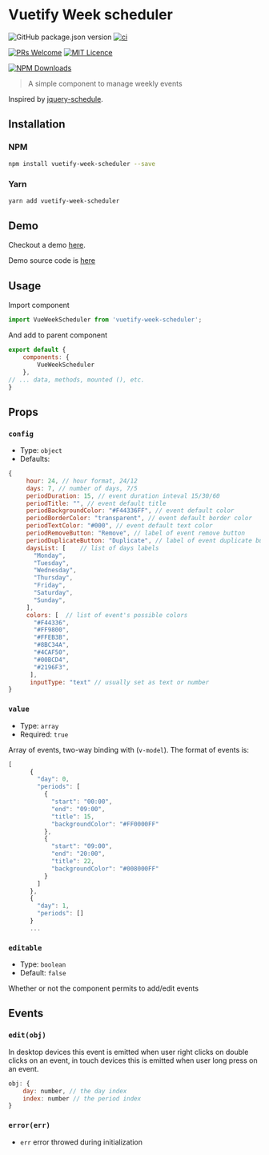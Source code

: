 # Vuetify Week scheduler

![GitHub package.json version](https://img.shields.io/github/package-json/v/innovation-system/vuetify-week-scheduler)
[![ci](https://github.com/innovation-system/vuetify-week-scheduler/actions/workflows/ci.yml/badge.svg)](https://github.com/innovation-system/vuetify-week-scheduler/actions/workflows/ci.yml)

[![PRs Welcome](https://img.shields.io/badge/PRs-welcome-brightgreen.svg?style=flat-square)](http://makeapullrequest.com)
[![MIT Licence](https://badges.frapsoft.com/os/mit/mit.png)](https://opensource.org/licenses/mit-license.php)

[![NPM Downloads](https://img.shields.io/npm/dm/vuetify-week-scheduler.svg?style=flat)](https://www.npmjs.com/package/vuetify-week-scheduler)

> A simple component to manage weekly events

Inspired by [jquery-schedule](https://github.com/Yehzuna/jquery-schedule).

## Installation

### NPM

``` bash
npm install vuetify-week-scheduler --save
```

### Yarn

``` bash
yarn add vuetify-week-scheduler
```

## Demo

Checkout a demo [here](https://innovation-system.github.io/vuetify-week-scheduler/).

Demo source code is [here](/dev/)

## Usage

Import component

``` javascript
import VueWeekScheduler from 'vuetify-week-scheduler';
```

And add to parent component

``` javascript
export default {
    components: {
        VueWeekScheduler
    },
// ... data, methods, mounted (), etc.
}
```

## Props

### `config`

- Type: `object`
- Defaults:

``` javascript
{
     hour: 24, // hour format, 24/12
     days: 7, // number of days, 7/5
     periodDuration: 15, // event duration inteval 15/30/60
     periodTitle: "", // event default title
     periodBackgroundColor: "#F44336FF", // event default color
     periodBorderColor: "transparent", // event default border color
     periodTextColor: "#000", // event default text color
     periodRemoveButton: "Remove", // label of event remove button
     periodDuplicateButton: "Duplicate", // label of event duplicate button
     daysList: [    // list of days labels
       "Monday",
       "Tuesday",
       "Wednesday",
       "Thursday",
       "Friday",
       "Saturday",
       "Sunday",
     ],
     colors: [  // list of event's possible colors
       "#F44336",
       "#FF9800",
       "#FFEB3B",
       "#8BC34A",
       "#4CAF50",
       "#00BCD4",
       "#2196F3",
      ],
      inputType: "text" // usually set as text or number
}
```

### `value`

- Type: `array`
- Required: `true`
  
Array of events, two-way binding with (`v-model`). The format of events is:

```js
[
      {
        "day": 0,
        "periods": [
          {
            "start": "00:00",
            "end": "09:00",
            "title": 15,
            "backgroundColor": "#FF0000FF"
          },
          {
            "start": "09:00",
            "end": "20:00",
            "title": 22,
            "backgroundColor": "#008000FF"
          }
        ]
      },
      {
        "day": 1,
        "periods": []
      }
      ...
```

### `editable`

- Type: `boolean`
- Default: `false`

Whether or not the component permits to add/edit events

## Events

### `edit(obj)`

In desktop devices this event is emitted when user right clicks on double clicks on an event, in touch devices this is emitted when user long press on an event.

``` javascript
obj: {
    day: number, // the day index
    index: number // the period index
}
```

### `error(err)`

- `err` error throwed during initialization
